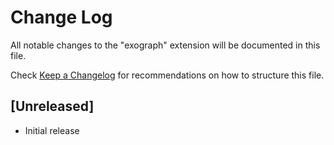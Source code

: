 # Change Log

All notable changes to the "exograph" extension will be documented in this file.

Check [Keep a Changelog](http://keepachangelog.com/) for recommendations on how to structure this file.

## [Unreleased]

- Initial release